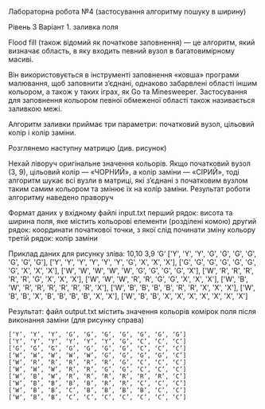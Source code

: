 Лабораторна робота №4 (застосування алгоритму пошуку в ширину)

Рівень 3
Варіант 1. заливка поля

Flood fill (також відомий як початкове заповнення) — це алгоритм, який визначає область, в яку входить певний вузол в багатовимірному масиві.

Він використовується в інструменті заповнення «ковша» програми малювання, щоб заповнити з’єднані, однаково забарвлені області іншим кольором, а також у таких іграх, як Go та Minesweeper.
Застосування для заповнення кольором певної обмеженої області також називається заливкою межі.

Алгоритм заливки приймає три параметри: початковий вузол, цільовий колір і колір заміни.

Розглянемо наступну матрицю (див. рисунок) 

Нехай ліворуч оригінальне значення кольорів. Якщо початковий вузол (3, 9), цільовий колір — «ЧОРНИЙ», а колір заміни — «СІРИЙ», тоді алгоритм шукає всі вузли в матриці, які з’єднані з початковим вузлом таким самим кольором та змінює їх на колір заміни. Результат роботи алгоритму наведено праворуч



Формат даних у вхідному файлі input.txt
перший рядок: висота та ширина поля, яке містить кольорові елементи (розділені комою)
другий рядок: координати початкової точки, з якої слід починати зміну кольору
третій рядок: колір заміни

Приклад даних для рисунку зліва:
10,10
3,9
‘G’
    ['Y', 'Y', 'Y', 'G', 'G', 'G', 'G', 'G', 'G', 'G'],
    ['Y', 'Y', 'Y', 'Y', 'Y', 'Y', 'G', 'X', 'X', 'X'],
    ['G', 'G', 'G', 'G', 'G', 'G', 'G', 'X', 'X', 'X'],
    ['W', 'W', 'W', 'W', 'W', 'G', 'G', 'G', 'G', 'X'],
    ['W', 'R', 'R', 'R', 'R', 'R', 'G', 'X', 'X', 'X'],
    ['W', 'W', 'W', 'R', 'R', 'G', 'G', 'X', 'X', 'X'],
    ['W', 'B', 'W', 'R', 'R', 'R', 'R', 'R', 'R', 'X'],
    ['W', 'B', 'B', 'B', 'B', 'R', 'R', 'X', 'X', 'X'],
    ['W', 'B', 'B', 'X', 'B', 'B', 'B', 'B', 'X', 'X'],
    ['W', 'B', 'B', 'X', 'X', 'X', 'X', 'X', 'X', 'X']

Результат:
файл output.txt містить значення кольорів комірок поля після виконання заміни (для рисунку справа)

    [‘Y’, ‘Y’, ‘Y’, ‘G’, ‘G’, ‘G’, ‘G’, ‘G’, ‘G’, ‘G’]
    [‘Y’, ‘Y’, ‘Y’, ‘Y’, ‘Y’, ‘Y’, ‘G’, ‘C’, ‘C’, ‘C’]
    [‘G’, ‘G’, ‘G’, ‘G’, ‘G’, ‘G’, ‘G’, ‘C’, ‘C’, ‘C’]
    [‘W’, ‘W’, ‘W’, ‘W’, ‘W’, ‘G’, ‘G’, ‘G’, ‘G’, ‘C’]
    [‘W’, ‘R’, ‘R’, ‘R’, ‘R’, ‘R’, ‘G’, ‘C’, ‘C’, ‘C’]
    [‘W’, ‘W’, ‘W’, ‘R’, ‘R’, ‘G’, ‘G’, ‘C’, ‘C’, ‘C’]
    [‘W’, ‘B’, ‘W’, ‘R’, ‘R’, ‘R’, ‘R’, ‘R’, ‘R’, ‘C’]
    [‘W’, ‘B’, ‘B’, ‘B’, ‘B’, ‘R’, ‘R’, ‘C’, ‘C’, ‘C’]
    [‘W’, ‘B’, ‘B’, ‘C’, ‘B’, ‘B’, ‘B’, ‘B’, ‘C’, ‘C’]
    [‘W’, ‘B’, ‘B’, ‘C’, ‘C’, ‘C’, ‘C’, ‘C’, ‘C’, ‘C’]
